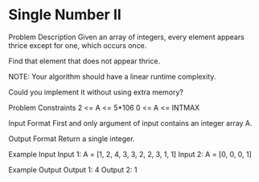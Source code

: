 # Single Number II

Problem Description
Given an array of integers, every element appears thrice except for one, which occurs once.

Find that element that does not appear thrice.

NOTE: Your algorithm should have a linear runtime complexity.

Could you implement it without using extra memory?



Problem Constraints
2 <= A <= 5*106
0 <= A <= INTMAX


Input Format
First and only argument of input contains an integer array A.


Output Format
Return a single integer.


Example Input
Input 1:
A = [1, 2, 4, 3, 3, 2, 2, 3, 1, 1]
Input 2:
A = [0, 0, 0, 1]


Example Output
Output 1:
4
Output 2:
1